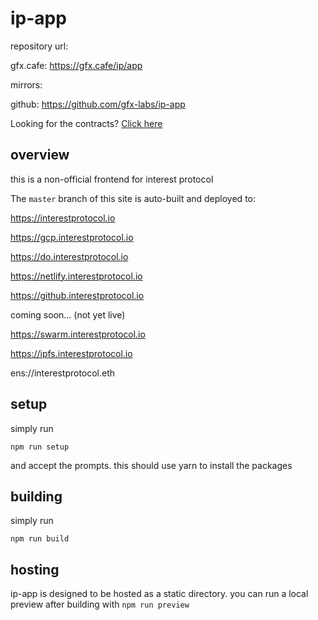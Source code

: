 # ip-app

repository url:

gfx.cafe: https://gfx.cafe/ip/app

mirrors:

github: https://github.com/gfx-labs/ip-app


Looking for the contracts? [Click here](https://gfx.cafe/ip/contracts)


## overview

this is a non-official frontend for interest protocol

The `master` branch of this site is auto-built and deployed to:


https://interestprotocol.io

https://gcp.interestprotocol.io

https://do.interestprotocol.io

https://netlify.interestprotocol.io

https://github.interestprotocol.io


coming soon... (not yet live)

https://swarm.interestprotocol.io

https://ipfs.interestprotocol.io

ens://interestprotocol.eth


## setup

simply run

```
npm run setup
```

and accept the prompts. this should use yarn to install the packages


## building

simply run

```
npm run build
```

## hosting

ip-app is designed to be hosted as a static directory.
you can run a local preview after building with `npm run preview`
